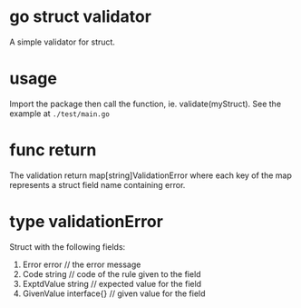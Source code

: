 # go struct validator
A simple validator for struct.

# usage
Import the package then call the function, ie. validate(myStruct). See the example at `./test/main.go`

# func return
The validation return map[string]ValidationError where each key of the map represents a struct field name containing error.

# type validationError
Struct with the following fields:
1. 	Error      error // the error message
2.	Code       string // code of the rule given to the field
3.	ExptdValue string // expected value for the field
4.  GivenValue interface{} // given value for the field
